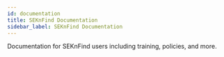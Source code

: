 ```yaml
---
id: documentation
title: SEKnFind Documentation
sidebar_label: SEKnFind Documentation
---
```

Documentation for SEKnFind users including training, policies, and more.